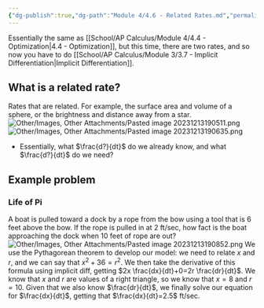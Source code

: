 ```yaml
---
{"dg-publish":true,"dg-path":"Module 4/4.6 - Related Rates.md","permalink":"/module-4/4-6-related-rates/","created":"","updated":""}
---
```


Essentially the same as [[School/AP Calculus/Module 4/4.4 - Optimization\|4.4 - Optimization]], but this time, there are two rates, and so now you have to do [[School/AP Calculus/Module 3/3.7 - Implicit Differentiation\|Implicit Differentiation]].
## What is a related rate?
Rates that are related. For example, the surface area and volume of a sphere, or the brightness and distance away from a star.
![Other/Images, Other Attachments/Pasted image 20231213190511.png](/img/user/Other/Images,%20Other%20Attachments/Pasted%20image%2020231213190511.png)
![Other/Images, Other Attachments/Pasted image 20231213190635.png](/img/user/Other/Images,%20Other%20Attachments/Pasted%20image%2020231213190635.png)
- Essentially, what $\frac{d?}{dt}$ do we already know, and what $\frac{d?}{dt}$ do we need?
## Example problem
### Life of Pi
A boat is pulled toward a dock by a rope from the bow using a tool that is $6$ feet above the bow. If the rope is pulled in at $2$ ft/sec, how fact is the boat approaching the dock when $10$ feet of rope are out?
![Other/Images, Other Attachments/Pasted image 20231213190852.png](/img/user/Other/Images,%20Other%20Attachments/Pasted%20image%2020231213190852.png)
We use the Pythagorean theorem to develop our model: we need to relate $x$ and $r$, and we can say that $x^2+36=r^2$. We then take the derivative of this formula using implicit diff, getting $2x \frac{dx}{dt}+0=2r \frac{dr}{dt}$. We know that $x$ and $r$ are values of a right triangle, so we know that $x=8$ and $r=10$. Given that we also know $\frac{dr}{dt}$, we finally solve our equation for $\frac{dx}{dt}$, getting that $\frac{dx}{dt}=2.5$ ft/sec.
